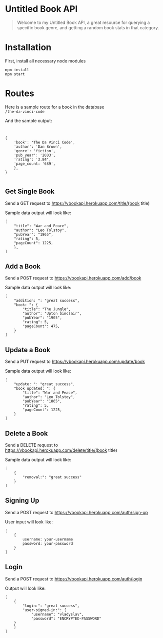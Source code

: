 # Untitled Book API

> Welcome to my Untitled Book API, a great resource for querying a specific book genre, and getting a random book stats in that category.

# Installation
First, install all necessary node modules
```
npm install
npm start
```

# Routes
Here is a sample route for a book in the database
<br>
```/the-da-vinci-code ```

And the sample output:
```


{
    'book': 'The Da Vinci Code',
    'author': 'Dan Brown',
    'genre': 'fiction',
    'pub_year': '2003',
    'rating': '3.84',
    'page_count: '689',
    },
}


```

## Get Single Book
Send a GET request to https://vbookapi.herokuapp.com/title/(book title)

Sample data output will look like:
```
[
    "title": "War and Peace",
    "author": "Leo Tolstoy",
    "pubYear": "1865",
    "rating": 5,
    "pageCount": 1225,
    },
]
```

## Add a Book
Send a POST request to https://vbookapi.herokuapp.com/add/book

Sample data output will look like:
```
[
    "addition: ": "great success",
    "book: ": {
        "title": "The Jungle",
        "author": "Upton Sinclair",
        "pubYear": "1905",
        "rating": 5,
        "pageCount": 475,
    }
]
```

## Update a Book
Send a PUT request to https://vbookapi.herokuapp.com/update/book

Sample data output will look like:

```
[
    "update: ": "great success",
    "book updated: ": {
        "title": "War and Peace",
        "author": "Leo Tolstoy",
        "pubYear": "1865",
        "rating": 5,
        "pageCount": 1225,
    }
]
```

## Delete a Book
Send a DELETE request to https://vbookapi.herokuapp.com/delete/title/(book title)

Sample data output will look like:
```
[
    {
        "removal:": "great success"
    }
]
```

## Signing Up
Send a POST request to https://vbookapi.herokuapp.com/auth/sign-up

User input will look like:
```
[
    {
        username: your-username
        password: your-password
    }
]
```

## Login
Send a POST request to https://vbookapi.herokuapp.com/auth/login

Output will look like:
```
[
    {
        "login:": "great success",
        "user-signed-in:": {
            "username": "vladyslav",
            "password": "ENCRYPTED-PASSWORD"
    }
    }
]
```
